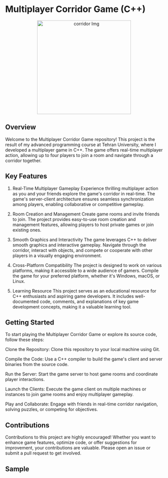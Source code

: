 # Multiplayer Corridor Game (C++)
<p align="center">
  <img src="https://snooplay.in/cdn/shop/products/11394050b_1400x.jpg?v=1675441002" alt="corridor Img" width="300">
</p>

## Overview
Welcome to the Multiplayer Corridor Game repository! This project is the result of my advanced programming course at Tehran University, where I developed a multiplayer game in C++. The game offers real-time multiplayer action, allowing up to four players to join a room and navigate through a corridor together.

## Key Features
1. Real-Time Multiplayer Gameplay
Experience thrilling multiplayer action as you and your friends explore the game's corridor in real-time. The game's server-client architecture ensures seamless synchronization among players, enabling collaborative or competitive gameplay.

2. Room Creation and Management
Create game rooms and invite friends to join. The project provides easy-to-use room creation and management features, allowing players to host private games or join existing ones.

3. Smooth Graphics and Interactivity
The game leverages C++ to deliver smooth graphics and interactive gameplay. Navigate through the corridor, interact with objects, and compete or cooperate with other players in a visually engaging environment.

4. Cross-Platform Compatibility
The project is designed to work on various platforms, making it accessible to a wide audience of gamers. Compile the game for your preferred platform, whether it's Windows, macOS, or Linux.

5. Learning Resource
This project serves as an educational resource for C++ enthusiasts and aspiring game developers. It includes well-documented code, comments, and explanations of key game development concepts, making it a valuable learning tool.

## Getting Started
To start playing the Multiplayer Corridor Game or explore its source code, follow these steps:

Clone the Repository: Clone this repository to your local machine using Git.

Compile the Code: Use a C++ compiler to build the game's client and server binaries from the source code.

Run the Server: Start the game server to host game rooms and coordinate player interactions.

Launch the Clients: Execute the game client on multiple machines or instances to join game rooms and enjoy multiplayer gameplay.

Play and Collaborate: Engage with friends in real-time corridor navigation, solving puzzles, or competing for objectives.

## Contributions
Contributions to this project are highly encouraged! Whether you want to enhance game features, optimize code, or offer suggestions for improvement, your contributions are valuable. Please open an issue or submit a pull request to get involved.

## Sample


